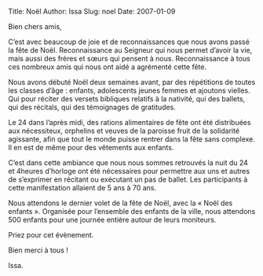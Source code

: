 Title: Noël
Author: Issa
Slug: noel
Date: 2007-01-09

Bien chers amis,

C’est avec beaucoup de joie et de reconnaissances que nous avons passé la fête de Noël. Reconnaissance au Seigneur qui nous permet d’avoir la vie, mais aussi des frères et sœurs qui pensent à nous. Reconnaissance à tous ces nombreux amis qui nous ont aidé a agrémenté cette fête.

Nous avons débuté Noël deux semaines avant, par des répétitions de toutes les classes d’âge : enfants, adolescents jeunes femmes et ajoutons vielles. Qui pour réciter des versets bibliques relatifs à la nativité, qui des ballets, qui des récitals, qui des témoignages de gratitudes.

Le 24 dans l’après midi, des rations alimentaires de fête ont été distribuées aux nécessiteux, orphelins et veuves de la paroisse fruit de la solidarité agissante, afin que tout le monde puisse rentrer dans la fête sans complexe. Il en est de même pour des vêtements aux enfants.

C’est dans cette ambiance que nous nous sommes retrouvés la nuit du 24 et 4heures d’horloge ont été nécessaires pour permettre aux uns et autres de s’exprimer en récitant ou exécutant un pas de ballet. Les participants à cette manifestation allaient de 5 ans à 70 ans.

Nous attendons le dernier volet de la fête de Noël, avec la « Noël des enfants ». Organisée pour l’ensemble des enfants de la ville, nous attendons 500 enfants pour une journée entière autour de leurs moniteurs.

Priez pour cet évènement.

Bien merci à tous !

Issa.
